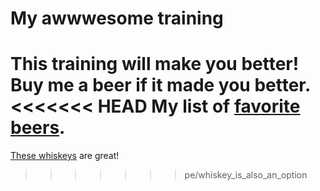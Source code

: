 # My awwwesome training
This training will make you better!
Buy me a beer if it made you better.
<<<<<<< HEAD
My list of [favorite beers](beers.md).
=======
[These whiskeys](whiskeys.md) are great!
>>>>>>> pe/whiskey_is_also_an_option
